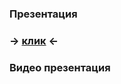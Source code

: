 ### Презентация 
### **-> [клик](https://docs.google.com/presentation/d/1GwPi0kAuWC_dGirD84sk6cn0uVzi1h3qi_x03vYpjZo/edit?usp=sharing) <-**
### Видео презентация

